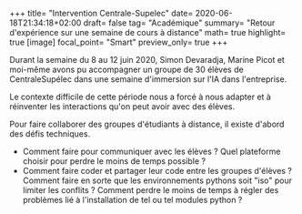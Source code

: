 +++
title= "Intervention Centrale-Supelec"
date= 2020-06-18T21:34:18+02:00
draft= false
tag= "Académique"
summary= "Retour d'expérience sur une semaine de cours à distance"
math= true
highlight= true
[image]
focal_point= "Smart"
preview_only= true
+++

Durant la semaine du 8 au 12 juin 2020, Simon Devaradja, Marine Picot et moi-même avons pu
accompagner un groupe de 30 élèves de CentraleSupélec dans une semaine d'immersion sur l'IA dans l'entreprise.

Le contexte difficile de cette période nous a forcé à nous adapter et à réinventer
les interactions qu'on peut avoir avec des élèves.

Pour faire collaborer des groupes d'étudiants à distance, il existe d'abord des défis techniques.
* Comment faire pour communiquer avec les élèves ? Quel plateforme choisir pour perdre le moins de temps possible ?
* Comment faire coder et partager leur code entre les groupes d'élèves ? Comment faire en sorte que les environnements pythons soit "iso" pour limiter les conflits ? Comment perdre le moins de temps à régler des problèmes lié à l'installation de tel ou tel modules python ?
